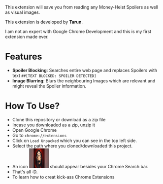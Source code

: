 
This extension will save you from reading any Money-Heist Spoilers as well as visual images. 

This extension is developed by **Tarun**.

I am not an expert with Google Chrome Development and this is my first extension made ever. 



# Features
- **Spoiler Blocking**: Searches entire web page and replaces Spoilers with text `##[TEXT BLOCKED: SPOILER DETECTED]`
- **Image Blurring**: Blurs the neighbouring Images which are relevant and might reveal the Spoiler information.


# How To Use?
- Clone this repository or download as a zip file
- Incase you downloaded as a zip, unzip it
- Open Google Chrome
- Go to `chrome://extensions`
- Click on `Load Unpacked` which you can see in the top left side.
- Select the path where you cloned/downloaded this project.
- An icon <img src="MoneyHeist.png" alt="" width="64"/> should appear besides your Chrome Search bar.
- That's all :D.
- To learn how to creat kick-ass Chrome Extensions
